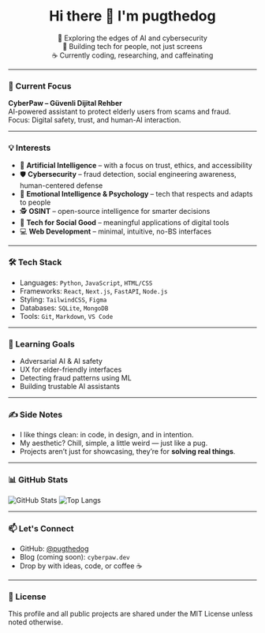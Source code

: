 <h1 align="center">Hi there 👋 I'm pugthedog</h1>

<p align="center">
  🧠 Exploring the edges of AI and cybersecurity <br>
  🐾 Building tech for people, not just screens <br>
  ☕ Currently coding, researching, and caffeinating
</p>

---

### 🔭 Current Focus
**CyberPaw – Güvenli Dijital Rehber**  
AI-powered assistant to protect elderly users from scams and fraud.  
Focus: Digital safety, trust, and human-AI interaction.

---

### 💡 Interests

- 🤖 **Artificial Intelligence** – with a focus on trust, ethics, and accessibility  
- 🛡️ **Cybersecurity** – fraud detection, social engineering awareness, human-centered defense  
- 🧠 **Emotional Intelligence & Psychology** – tech that respects and adapts to people  
- 🕵️ **OSINT** – open-source intelligence for smarter decisions  
- 🌱 **Tech for Social Good** – meaningful applications of digital tools  
- 💻 **Web Development** – minimal, intuitive, no-BS interfaces

---

### 🛠️ Tech Stack

- Languages: `Python`, `JavaScript`, `HTML/CSS`
- Frameworks: `React`, `Next.js`, `FastAPI`, `Node.js`
- Styling: `TailwindCSS`, `Figma`
- Databases: `SQLite`, `MongoDB`
- Tools: `Git`, `Markdown`, `VS Code`

---

### 🧠 Learning Goals

- Adversarial AI & AI safety  
- UX for elder-friendly interfaces  
- Detecting fraud patterns using ML  
- Building trustable AI assistants

---

### ✍️ Side Notes

- I like things clean: in code, in design, and in intention.  
- My aesthetic? Chill, simple, a little weird — just like a pug.  
- Projects aren’t just for showcasing, they’re for **solving real things**.

---

### 📊 GitHub Stats

![GitHub Stats](https://github-readme-stats.vercel.app/api?username=pugthedog&show_icons=true&theme=radical)
![Top Langs](https://github-readme-stats.vercel.app/api/top-langs/?username=pugthedog&layout=compact&theme=radical)

---

### 📫 Let's Connect

- GitHub: [@pugthedog](https://github.com/pugthedog)
- Blog (coming soon): `cyberpaw.dev`
- Drop by with ideas, code, or coffee ☕️

---

### 📜 License

This profile and all public projects are shared under the MIT License unless noted otherwise.
